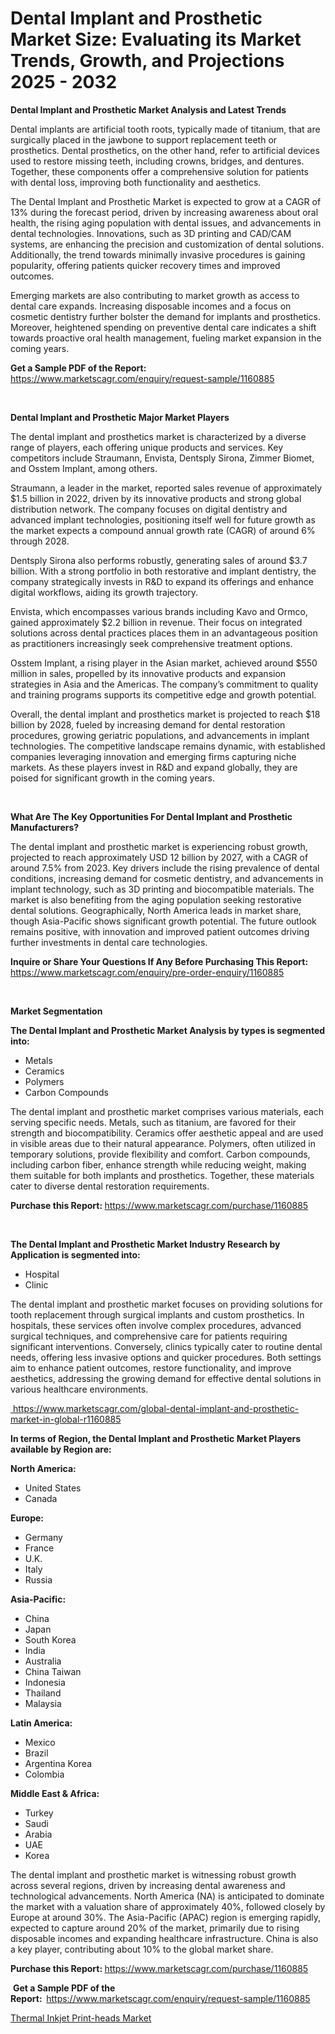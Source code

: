 <p><h1>Dental Implant and Prosthetic Market Size: Evaluating its Market Trends, Growth, and Projections 2025 - 2032</h1></p><p><strong>Dental Implant and Prosthetic Market Analysis and Latest Trends</strong></p>
<p><p>Dental implants are artificial tooth roots, typically made of titanium, that are surgically placed in the jawbone to support replacement teeth or prosthetics. Dental prosthetics, on the other hand, refer to artificial devices used to restore missing teeth, including crowns, bridges, and dentures. Together, these components offer a comprehensive solution for patients with dental loss, improving both functionality and aesthetics.</p><p>The Dental Implant and Prosthetic Market is expected to grow at a CAGR of 13% during the forecast period, driven by increasing awareness about oral health, the rising aging population with dental issues, and advancements in dental technologies. Innovations, such as 3D printing and CAD/CAM systems, are enhancing the precision and customization of dental solutions. Additionally, the trend towards minimally invasive procedures is gaining popularity, offering patients quicker recovery times and improved outcomes.</p><p>Emerging markets are also contributing to market growth as access to dental care expands. Increasing disposable incomes and a focus on cosmetic dentistry further bolster the demand for implants and prosthetics. Moreover, heightened spending on preventive dental care indicates a shift towards proactive oral health management, fueling market expansion in the coming years.</p></p>
<p><strong>Get a Sample PDF of the Report:&nbsp;</strong> <a href="https://www.marketscagr.com/enquiry/request-sample/1160885?utm_campaign=2393&utm_medium=2&utm_source=Github&utm_content=ia&utm_term=22032025&utm_id=dental-implant-and-prosthetic">https://www.marketscagr.com/enquiry/request-sample/1160885</a></p>
<p>&nbsp;</p>
<p><strong>Dental Implant and Prosthetic Major Market Players</strong></p>
<p><p>The dental implant and prosthetics market is characterized by a diverse range of players, each offering unique products and services. Key competitors include Straumann, Envista, Dentsply Sirona, Zimmer Biomet, and Osstem Implant, among others.</p><p>Straumann, a leader in the market, reported sales revenue of approximately $1.5 billion in 2022, driven by its innovative products and strong global distribution network. The company focuses on digital dentistry and advanced implant technologies, positioning itself well for future growth as the market expects a compound annual growth rate (CAGR) of around 6% through 2028.</p><p>Dentsply Sirona also performs robustly, generating sales of around $3.7 billion. With a strong portfolio in both restorative and implant dentistry, the company strategically invests in R&D to expand its offerings and enhance digital workflows, aiding its growth trajectory.</p><p>Envista, which encompasses various brands including Kavo and Ormco, gained approximately $2.2 billion in revenue. Their focus on integrated solutions across dental practices places them in an advantageous position as practitioners increasingly seek comprehensive treatment options.</p><p>Osstem Implant, a rising player in the Asian market, achieved around $550 million in sales, propelled by its innovative products and expansion strategies in Asia and the Americas. The company’s commitment to quality and training programs supports its competitive edge and growth potential.</p><p>Overall, the dental implant and prosthetics market is projected to reach $18 billion by 2028, fueled by increasing demand for dental restoration procedures, growing geriatric populations, and advancements in implant technologies. The competitive landscape remains dynamic, with established companies leveraging innovation and emerging firms capturing niche markets. As these players invest in R&D and expand globally, they are poised for significant growth in the coming years.</p></p>
<p>&nbsp;</p>
<p><strong>What Are The Key Opportunities For Dental Implant and Prosthetic Manufacturers?</strong></p>
<p><p>The dental implant and prosthetic market is experiencing robust growth, projected to reach approximately USD 12 billion by 2027, with a CAGR of around 7.5% from 2023. Key drivers include the rising prevalence of dental conditions, increasing demand for cosmetic dentistry, and advancements in implant technology, such as 3D printing and biocompatible materials. The market is also benefiting from the aging population seeking restorative dental solutions. Geographically, North America leads in market share, though Asia-Pacific shows significant growth potential. The future outlook remains positive, with innovation and improved patient outcomes driving further investments in dental care technologies.</p></p>
<p><strong>Inquire or Share Your Questions If Any Before Purchasing This Report:</strong> <a href="https://www.marketscagr.com/enquiry/pre-order-enquiry/1160885?utm_campaign=2393&utm_medium=2&utm_source=Github&utm_content=ia&utm_term=22032025&utm_id=dental-implant-and-prosthetic">https://www.marketscagr.com/enquiry/pre-order-enquiry/1160885</a></p>
<p>&nbsp;</p>
<p><strong>Market Segmentation</strong></p>
<p><strong>The Dental Implant and Prosthetic Market Analysis by types is segmented into:</strong></p>
<p><ul><li>Metals</li><li>Ceramics</li><li>Polymers</li><li>Carbon Compounds</li></ul></p>
<p><p>The dental implant and prosthetic market comprises various materials, each serving specific needs. Metals, such as titanium, are favored for their strength and biocompatibility. Ceramics offer aesthetic appeal and are used in visible areas due to their natural appearance. Polymers, often utilized in temporary solutions, provide flexibility and comfort. Carbon compounds, including carbon fiber, enhance strength while reducing weight, making them suitable for both implants and prosthetics. Together, these materials cater to diverse dental restoration requirements.</p></p>
<p><strong>Purchase this Report:&nbsp;</strong><a href="https://www.marketscagr.com/purchase/1160885?utm_campaign=2393&utm_medium=2&utm_source=Github&utm_content=ia&utm_term=22032025&utm_id=dental-implant-and-prosthetic">https://www.marketscagr.com/purchase/1160885</a></p>
<p>&nbsp;</p>
<p><strong>The Dental Implant and Prosthetic Market Industry Research by Application is segmented into:</strong></p>
<p><ul><li>Hospital</li><li>Clinic</li></ul></p>
<p><p>The dental implant and prosthetic market focuses on providing solutions for tooth replacement through surgical implants and custom prosthetics. In hospitals, these services often involve complex procedures, advanced surgical techniques, and comprehensive care for patients requiring significant interventions. Conversely, clinics typically cater to routine dental needs, offering less invasive options and quicker procedures. Both settings aim to enhance patient outcomes, restore functionality, and improve aesthetics, addressing the growing demand for effective dental solutions in various healthcare environments.</p></p>
<p><a href="https://www.marketscagr.com/global-dental-implant-and-prosthetic-market-in-global-r1160885?utm_campaign=2393&utm_medium=2&utm_source=Github&utm_content=ia&utm_term=22032025&utm_id=dental-implant-and-prosthetic">&nbsp;https://www.marketscagr.com/global-dental-implant-and-prosthetic-market-in-global-r1160885</a></p>
<p><strong>In terms of Region, the Dental Implant and Prosthetic Market Players available by Region are:</strong></p>
<p>
    <p> <strong> North America: </strong>
        <ul>
            <li>United States</li>
            <li>Canada</li>
        </ul>
        </p> 
    <p> <strong> Europe: </strong>
        <ul>
            <li>Germany</li>
            <li>France</li>
            <li>U.K.</li>
            <li>Italy</li>
            <li>Russia</li>
        </ul>
        </p> 
    <p> <strong> Asia-Pacific: </strong>
        <ul>
            <li>China</li>
            <li>Japan</li>
            <li>South Korea</li>
            <li>India</li>
            <li>Australia</li>
            <li>China Taiwan</li>
            <li>Indonesia</li>
            <li>Thailand</li>
            <li>Malaysia</li>
        </ul>
        </p> 
    <p> <strong> Latin America: </strong>
        <ul>
            <li>Mexico</li>
            <li>Brazil</li>
            <li>Argentina Korea</li>
            <li>Colombia</li>
        </ul>
        </p> 
    <p> <strong> Middle East & Africa: </strong>
        <ul>
            <li>Turkey</li>
            <li>Saudi</li>
            <li>Arabia</li>
            <li>UAE</li>
            <li>Korea</li>
        </ul>
    </p>
    </p>
<p><p>The dental implant and prosthetic market is witnessing robust growth across several regions, driven by increasing dental awareness and technological advancements. North America (NA) is anticipated to dominate the market with a valuation share of approximately 40%, followed closely by Europe at around 30%. The Asia-Pacific (APAC) region is emerging rapidly, expected to capture around 20% of the market, primarily due to rising disposable incomes and expanding healthcare infrastructure. China is also a key player, contributing about 10% to the global market share.</p></p>
<p><strong>Purchase this Report: </strong><a href="https://www.marketscagr.com/purchase/1160885?utm_campaign=2393&utm_medium=2&utm_source=Github&utm_content=ia&utm_term=22032025&utm_id=dental-implant-and-prosthetic">https://www.marketscagr.com/purchase/1160885</a></p>
<p>&nbsp;<strong>Get a Sample PDF of the Report:&nbsp;&nbsp;</strong><a href="https://www.marketscagr.com/enquiry/request-sample/1160885?utm_campaign=2393&utm_medium=2&utm_source=Github&utm_content=ia&utm_term=22032025&utm_id=dental-implant-and-prosthetic">https://www.marketscagr.com/enquiry/request-sample/1160885</a></p>
<p><strong></strong></p>
<p><p><a href="https://github.com/janraimondo83/Market-Research-Report-List-1/blob/main/thermal-inkjet-print-heads-market.md?utm_campaign=2393&utm_medium=2&utm_source=Github&utm_content=ia&utm_term=22032025&utm_id=dental-implant-and-prosthetic">Thermal Inkjet Print-heads Market</a></p></p>